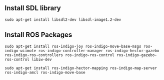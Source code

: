 ## Install SDL library

`sudo apt-get install libsdl2-dev libsdl-image1.2-dev`

## Install ROS Packages

`sudo apt-get install ros-indigo-joy ros-indigo-move-base-msgs ros-indigo-wiimote ros-indigo-controller-manager ros-indigo-hector-gazebo ros-indigo-ros-controllers ros-indigo-ros-control ros-indigo-gazebo-ros-control libiw-dev`

`sudo apt-get install ros-indigo-hector-mapping ros-indigo-map-server ros-indigo-amcl ros-indigo-move-base`

